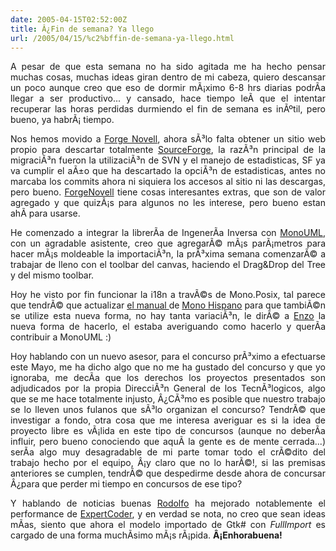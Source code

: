 ```yaml
---
date: 2005-04-15T02:52:00Z
title: Â¿Fin de semana? Ya llego
url: /2005/04/15/%c2%bffin-de-semana-ya-llego.html
---
```


<div style="clear:both;"></div>
<p align="justify">A pesar de que esta semana no ha sido agitada me ha hecho pensar muchas cosas, muchas ideas giran dentro de mi cabeza, quiero descansar un poco aunque creo que eso de dormir mÃ¡ximo 6-8 hrs diarias podrÃ­a llegar a ser productivo... y cansado, hace tiempo leÃ­ que el intentar recuperar las horas perdidas durmiendo el fin de semana es inÃºtil, pero bueno, ya habrÃ¡ tiempo.</p>
<p align="justify">Nos hemos movido a <a href="http://forge.novell.com/modules/xfmod/project/?monouml">Forge Novell</a>, ahora sÃ³lo falta obtener un sitio web propio para descartar totalmente <a href="http://sourceforge.net/projects/monouml">SourceForge</a>, la razÃ³n principal de la migraciÃ³n fueron la utilizaciÃ³n de SVN y el manejo de estadisticas, SF ya va cumplir el aÃ±o que ha descartado la opciÃ³n de estadisticas, antes no marcaba los commits ahora ni siquiera los accesos al sitio ni las descargas, pero bueno. <a href="http://forge.novell.com">ForgeNovell</a> tiene cosas interesantes extras, que son de valor agregado y que quizÃ¡s para algunos no les interese, pero bueno estan ahÃ­ para usarse.</p>
<p align="justify">He comenzado a integrar la librerÃ­a de IngenerÃ­a Inversa con <a href="http://monouml.sourceforge.net">MonoUML</a>, con un agradable asistente, creo que agregarÃ© mÃ¡s parÃ¡metros para hacer mÃ¡s moldeable la importaciÃ³n, la prÃ³xima semana comenzarÃ© a trabajar de lleno con el toolbar del canvas, haciendo el Drag&Drop del Tree y del mismo toolbar.</p>
<p align="justify">Hoy he visto por fin funcionar la i18n a travÃ©s de Mono.Posix, tal parece que tendrÃ© que actualizar <a href="http://www.monohispano.org/tutoriales/i18n_gettext-sharp">el manual </a>de <a href="http://www.monohispano.org">Mono Hispano</a> para que tambiÃ©n se utilize esta nueva forma, no hay tanta variaciÃ³n, le dirÃ© a <a href="http://www.enzolutions.com/mono/">Enzo</a> la nueva forma de hacerlo, el estaba averiguando como hacerlo y querÃ­a contribuir a MonoUML :)</p>
<p align="justify">Hoy hablando con un nuevo asesor, para el concurso prÃ³ximo a efectuarse este Mayo, me ha dicho algo que no me ha gustado del concurso y que yo ignoraba, me decÃ­a que los derechos los proyectos presentados son adjudicados por la propia DirecciÃ³n General de los TecnÃ³logicos, algo que se me hace totalmente injusto, Â¿CÃ³mo es posible que nuestro trabajo se lo lleven unos fulanos que sÃ³lo organizan el concurso? TendrÃ© que investigar a fondo, otra cosa que me interesa averiguar es si la idea de proyecto libre es vÃ¡lida en este tipo de concursos (aunque no deberÃ­a influir, pero bueno conociendo que aquÃ­ la gente es de mente cerrada...) serÃ­a algo muy desagradable de mi parte tomar todo el crÃ©dito del trabajo hecho por el equipo, Â¡y claro que no lo harÃ©!, si las premisas anteriores se cumplen, tendrÃ© que despedirme desde ahora de concursar Â¿para que perder mi tiempo en concursos de ese tipo?</p>
<p align="justify">Y hablando de noticias buenas <a href="http://rodolfocampero.blogspot.com">Rodolfo</a> ha mejorado notablemente el performance de <a href="http://expertcoder.sourceforge.net">ExpertCoder</a>, y en verdad se nota, no creo que sean ideas mÃ­as, siento que ahora el modelo importado de Gtk# con <span style="font-style:italic;">FullImport</span> es cargado de una forma muchÃ­simo mÃ¡s rÃ¡pida. <span style="font-weight:bold;">Â¡Enhorabuena!</span></p>
<div style="clear:both; padding-bottom: 0.25em;"></div>
